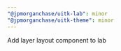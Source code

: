 ```yaml
---
"@jpmorganchase/uitk-lab": minor
"@jpmorganchase/uitk-theme": minor
---
```


Add layer layout component to lab
